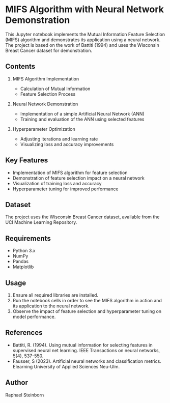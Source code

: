# MIFS Algorithm with Neural Network Demonstration

This Jupyter notebook implements the Mutual Information Feature Selection (MIFS) algorithm and demonstrates its application using a neural network. The project is based on the work of Battiti (1994) and uses the Wisconsin Breast Cancer dataset for demonstration.

## Contents

1. MIFS Algorithm Implementation
   - Calculation of Mutual Information
   - Feature Selection Process

2. Neural Network Demonstration
   - Implementation of a simple Artificial Neural Network (ANN)
   - Training and evaluation of the ANN using selected features

3. Hyperparameter Optimization
   - Adjusting iterations and learning rate
   - Visualizing loss and accuracy improvements

## Key Features

- Implementation of MIFS algorithm for feature selection
- Demonstration of feature selection impact on a neural network
- Visualization of training loss and accuracy
- Hyperparameter tuning for improved performance

## Dataset

The project uses the Wisconsin Breast Cancer dataset, available from the UCI Machine Learning Repository.

## Requirements

- Python 3.x
- NumPy
- Pandas
- Matplotlib

## Usage

1. Ensure all required libraries are installed.
2. Run the notebook cells in order to see the MIFS algorithm in action and its application to the neural network.
3. Observe the impact of feature selection and hyperparameter tuning on model performance.

## References

- Battiti, R. (1994). Using mutual information for selecting features in supervised neural net learning. IEEE Transactions on neural networks, 5(4), 537-550.
- Fausser, S (2023). Artificial neural networks and classification metrics. Elearning University of Applied Sciences Neu-Ulm.

## Author

Raphael Steinborn
